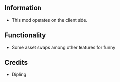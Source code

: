 ## Information
- This mod operates on the client side.

## Functionality
- Some asset swaps among other features for funny

## Credits
- Dipling